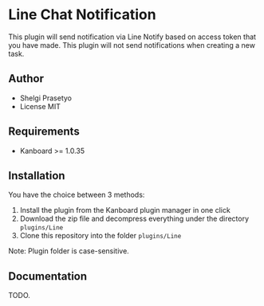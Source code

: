 Line Chat Notification
==============================

This plugin will send notification via Line Notify based on access token that you have made. This plugin will not send notifications when creating a new task.

Author
------

- Shelgi Prasetyo
- License MIT

Requirements
------------

- Kanboard >= 1.0.35

Installation
------------

You have the choice between 3 methods:

1. Install the plugin from the Kanboard plugin manager in one click
2. Download the zip file and decompress everything under the directory `plugins/Line`
3. Clone this repository into the folder `plugins/Line`

Note: Plugin folder is case-sensitive.

Documentation
-------------

TODO.
